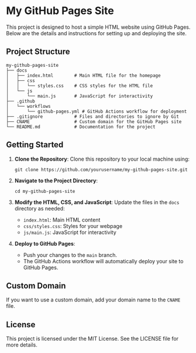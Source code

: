 # My GitHub Pages Site

This project is designed to host a simple HTML website using GitHub Pages. Below are the details and instructions for setting up and deploying the site.

## Project Structure

```
my-github-pages-site
├── docs
│   ├── index.html        # Main HTML file for the homepage
│   ├── css
│   │   └── styles.css    # CSS styles for the HTML file
│   └── js
│       └── main.js       # JavaScript for interactivity
├── .github
│   └── workflows
│       └── github-pages.yml # GitHub Actions workflow for deployment
├── .gitignore            # Files and directories to ignore by Git
├── CNAME                 # Custom domain for the GitHub Pages site
└── README.md             # Documentation for the project
```

## Getting Started

1. **Clone the Repository**: Clone this repository to your local machine using:
   ```
   git clone https://github.com/yourusername/my-github-pages-site.git
   ```

2. **Navigate to the Project Directory**:
   ```
   cd my-github-pages-site
   ```

3. **Modify the HTML, CSS, and JavaScript**: Update the files in the `docs` directory as needed:
   - `index.html`: Main HTML content
   - `css/styles.css`: Styles for your webpage
   - `js/main.js`: JavaScript for interactivity

4. **Deploy to GitHub Pages**:
   - Push your changes to the `main` branch.
   - The GitHub Actions workflow will automatically deploy your site to GitHub Pages.

## Custom Domain

If you want to use a custom domain, add your domain name to the `CNAME` file.

## License

This project is licensed under the MIT License. See the LICENSE file for more details.